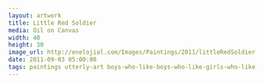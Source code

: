 ```yaml
---
layout: artwork
title: Little Red Soldier
media: Oil on Canvas
width: 40
height: 30
image_url: http://enelojial.com/Images/Paintings/2011/littleRedSoldier.jpg
date: 2011-09-03 05:00:00
tags: paintings utterly-art boys-who-like-boys-who-like-girls-who-like-girls
---
```

